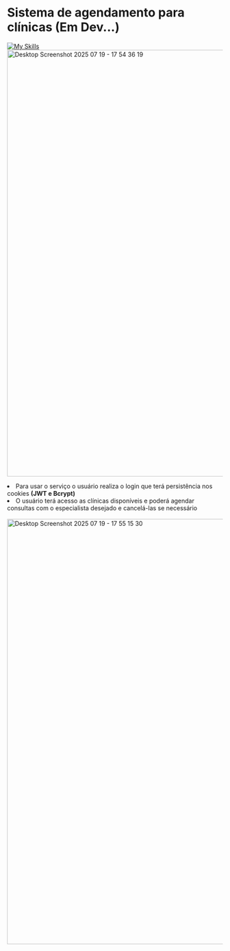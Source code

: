 # Sistema de agendamento para clínicas (Em Dev...)
[![My Skills](https://skillicons.dev/icons?i=react,vite,tailwind,nodejs,express,mongodb)](https://skillicons.dev)
<img width="1920" height="994" alt="Desktop Screenshot 2025 07 19 - 17 54 36 19" src="https://github.com/user-attachments/assets/3b61ddfa-b317-427a-b6ac-81d608887fbb" />
<li>Para usar o serviço o usuário realiza o login que terá persistência nos cookies <strong>(JWT e Bcrypt)</strong> </li>
<li>O usuário terá acesso as clínicas disponíveis e poderá agendar consultas com o especialista desejado e cancelá-las se necessário </li><br>
<img width="1920" height="991" alt="Desktop Screenshot 2025 07 19 - 17 55 15 30" src="https://github.com/user-attachments/assets/a5309ad9-83ab-4482-9ddc-1e7f47fef785" />

